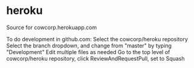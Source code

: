 # heroku
Source for cowcorp.herokuapp.com

To do development in github.com:
Select the cowcorp/heroku repository
Select the branch dropdown, and change from "master" by typing "Development"
Edit multiple files as needed
Go to the top level of cowcorp/heroku repository, click ReviewAndRequestPull, set to Squash
